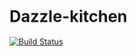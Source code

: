 # Dazzle-kitchen

[![Build Status](https://app.bitrise.io/app/119063b9f5c49937/status.svg?token=02qq-64kZw3i-xuZ2_ib7A&branch=master)](https://app.bitrise.io/app/119063b9f5c49937)
